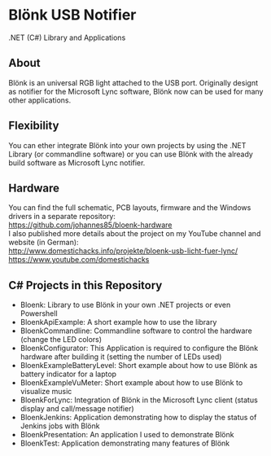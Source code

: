 Blönk USB Notifier
=========
.NET (C#) Library and Applications

About
--
Blönk is an universal RGB light attached to the USB port. Originally designt as notifier for the Microsoft Lync software, Blönk now can be used for many other applications.

Flexibility
--
You can ether integrate Blönk into your own projects by using the .NET Library (or commandline software) or you can use Blönk with the already build software as Microsoft Lync notifier.

Hardware
--
You can find the full schematic, PCB layouts, firmware and the Windows drivers in a separate repository:  
https://github.com/johannes85/bloenk-hardware  
I also published more details about the project on my YouTube channel and website (in German):  
http://www.domestichacks.info/projekte/bloenk-usb-licht-fuer-lync/  
https://www.youtube.com/domestichacks

C# Projects in this Repository
--
* Bloenk: Library to use Blönk in your own .NET projects or even Powershell
* BloenkApiExample: A short example how to use the library
* BloenkCommandline: Commandline software to control the hardware (change the LED colors)
* BloenkConfigurator: This Application is required to configure the Blönk hardware after building it (setting the number of LEDs used)
* BloenkExampleBatteryLevel: Short example about how to use Blönk as battery indicator for a laptop
* BloenkExampleVuMeter: Short example about how to use Blönk to visualize music
* BloenkForLync: Integration of Blönk in the Microsoft Lync client (status display and call/message notifier)
* BloenkJenkins: Application demonstrating how to display the status of Jenkins jobs with Blönk
* BloenkPresentation: An application I used to demonstrate Blönk
* BloenkTest: Application demonstrating many features of Blönk
